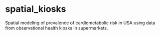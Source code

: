 # spatial_kiosks
Spatial modeling of prevalence of cardiometabolic risk in USA using data from observational health kiosks in supermarkets.
